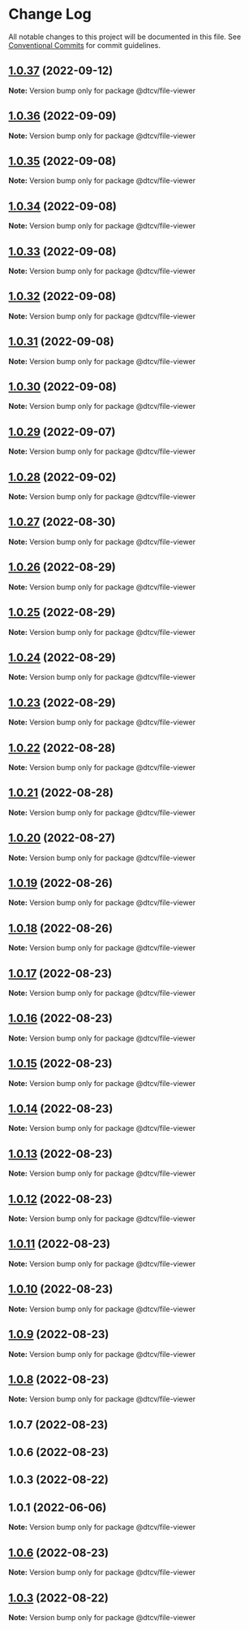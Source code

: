# Change Log

All notable changes to this project will be documented in this file.
See [Conventional Commits](https://conventionalcommits.org) for commit guidelines.

## [1.0.37](https://github.com/paramountric/digitaltwincityviewer/compare/@dtcv/file-viewer@1.0.36...@dtcv/file-viewer@1.0.37) (2022-09-12)

**Note:** Version bump only for package @dtcv/file-viewer





## [1.0.36](https://github.com/paramountric/digitaltwincityviewer/compare/@dtcv/file-viewer@1.0.35...@dtcv/file-viewer@1.0.36) (2022-09-09)

**Note:** Version bump only for package @dtcv/file-viewer





## [1.0.35](https://github.com/paramountric/digitaltwincityviewer/compare/@dtcv/file-viewer@1.0.34...@dtcv/file-viewer@1.0.35) (2022-09-08)

**Note:** Version bump only for package @dtcv/file-viewer





## [1.0.34](https://github.com/paramountric/digitaltwincityviewer/compare/@dtcv/file-viewer@1.0.33...@dtcv/file-viewer@1.0.34) (2022-09-08)

**Note:** Version bump only for package @dtcv/file-viewer





## [1.0.33](https://github.com/paramountric/digitaltwincityviewer/compare/@dtcv/file-viewer@1.0.32...@dtcv/file-viewer@1.0.33) (2022-09-08)

**Note:** Version bump only for package @dtcv/file-viewer





## [1.0.32](https://github.com/paramountric/digitaltwincityviewer/compare/@dtcv/file-viewer@1.0.31...@dtcv/file-viewer@1.0.32) (2022-09-08)

**Note:** Version bump only for package @dtcv/file-viewer





## [1.0.31](https://github.com/paramountric/digitaltwincityviewer/compare/@dtcv/file-viewer@1.0.30...@dtcv/file-viewer@1.0.31) (2022-09-08)

**Note:** Version bump only for package @dtcv/file-viewer





## [1.0.30](https://github.com/paramountric/digitaltwincityviewer/compare/@dtcv/file-viewer@1.0.29...@dtcv/file-viewer@1.0.30) (2022-09-08)

**Note:** Version bump only for package @dtcv/file-viewer





## [1.0.29](https://github.com/paramountric/digitaltwincityviewer/compare/@dtcv/file-viewer@1.0.28...@dtcv/file-viewer@1.0.29) (2022-09-07)

**Note:** Version bump only for package @dtcv/file-viewer





## [1.0.28](https://github.com/paramountric/digitaltwincityviewer/compare/@dtcv/file-viewer@1.0.27...@dtcv/file-viewer@1.0.28) (2022-09-02)

**Note:** Version bump only for package @dtcv/file-viewer





## [1.0.27](https://github.com/paramountric/digitaltwincityviewer/compare/@dtcv/file-viewer@1.0.26...@dtcv/file-viewer@1.0.27) (2022-08-30)

**Note:** Version bump only for package @dtcv/file-viewer





## [1.0.26](https://github.com/paramountric/digitaltwincityviewer/compare/@dtcv/file-viewer@1.0.25...@dtcv/file-viewer@1.0.26) (2022-08-29)

**Note:** Version bump only for package @dtcv/file-viewer





## [1.0.25](https://github.com/paramountric/digitaltwincityviewer/compare/@dtcv/file-viewer@1.0.24...@dtcv/file-viewer@1.0.25) (2022-08-29)

**Note:** Version bump only for package @dtcv/file-viewer





## [1.0.24](https://github.com/paramountric/digitaltwincityviewer/compare/@dtcv/file-viewer@1.0.23...@dtcv/file-viewer@1.0.24) (2022-08-29)

**Note:** Version bump only for package @dtcv/file-viewer





## [1.0.23](https://github.com/paramountric/digitaltwincityviewer/compare/@dtcv/file-viewer@1.0.22...@dtcv/file-viewer@1.0.23) (2022-08-29)

**Note:** Version bump only for package @dtcv/file-viewer





## [1.0.22](https://github.com/paramountric/digitaltwincityviewer/compare/@dtcv/file-viewer@1.0.21...@dtcv/file-viewer@1.0.22) (2022-08-28)

**Note:** Version bump only for package @dtcv/file-viewer





## [1.0.21](https://github.com/paramountric/digitaltwincityviewer/compare/@dtcv/file-viewer@1.0.20...@dtcv/file-viewer@1.0.21) (2022-08-28)

**Note:** Version bump only for package @dtcv/file-viewer





## [1.0.20](https://github.com/paramountric/digitaltwincityviewer/compare/@dtcv/file-viewer@1.0.19...@dtcv/file-viewer@1.0.20) (2022-08-27)

**Note:** Version bump only for package @dtcv/file-viewer





## [1.0.19](https://github.com/paramountric/digitaltwincityviewer/compare/@dtcv/file-viewer@1.0.18...@dtcv/file-viewer@1.0.19) (2022-08-26)

**Note:** Version bump only for package @dtcv/file-viewer





## [1.0.18](https://github.com/paramountric/digitaltwincityviewer/compare/@dtcv/file-viewer@1.0.17...@dtcv/file-viewer@1.0.18) (2022-08-26)

**Note:** Version bump only for package @dtcv/file-viewer





## [1.0.17](https://github.com/paramountric/digitaltwincityviewer/compare/@dtcv/file-viewer@1.0.16...@dtcv/file-viewer@1.0.17) (2022-08-23)

**Note:** Version bump only for package @dtcv/file-viewer





## [1.0.16](https://github.com/paramountric/digitaltwincityviewer/compare/@dtcv/file-viewer@1.0.15...@dtcv/file-viewer@1.0.16) (2022-08-23)

**Note:** Version bump only for package @dtcv/file-viewer





## [1.0.15](https://github.com/paramountric/digitaltwincityviewer/compare/@dtcv/file-viewer@1.0.14...@dtcv/file-viewer@1.0.15) (2022-08-23)

**Note:** Version bump only for package @dtcv/file-viewer





## [1.0.14](https://github.com/paramountric/digitaltwincityviewer/compare/@dtcv/file-viewer@1.0.13...@dtcv/file-viewer@1.0.14) (2022-08-23)

**Note:** Version bump only for package @dtcv/file-viewer





## [1.0.13](https://github.com/paramountric/digitaltwincityviewer/compare/@dtcv/file-viewer@1.0.12...@dtcv/file-viewer@1.0.13) (2022-08-23)

**Note:** Version bump only for package @dtcv/file-viewer





## [1.0.12](https://github.com/paramountric/digitaltwincityviewer/compare/@dtcv/file-viewer@1.0.11...@dtcv/file-viewer@1.0.12) (2022-08-23)

**Note:** Version bump only for package @dtcv/file-viewer





## [1.0.11](https://github.com/paramountric/digitaltwincityviewer/compare/@dtcv/file-viewer@1.0.10...@dtcv/file-viewer@1.0.11) (2022-08-23)

**Note:** Version bump only for package @dtcv/file-viewer





## [1.0.10](https://github.com/paramountric/digitaltwincityviewer/compare/@dtcv/file-viewer@1.0.9...@dtcv/file-viewer@1.0.10) (2022-08-23)

**Note:** Version bump only for package @dtcv/file-viewer





## [1.0.9](https://github.com/paramountric/digitaltwincityviewer/compare/@dtcv/file-viewer@1.0.8...@dtcv/file-viewer@1.0.9) (2022-08-23)

**Note:** Version bump only for package @dtcv/file-viewer





## [1.0.8](https://github.com/paramountric/digitaltwincityviewer/compare/@dtcv/file-viewer@1.0.7...@dtcv/file-viewer@1.0.8) (2022-08-23)

**Note:** Version bump only for package @dtcv/file-viewer





## 1.0.7 (2022-08-23)



## 1.0.6 (2022-08-23)



## 1.0.3 (2022-08-22)



## 1.0.1 (2022-06-06)

**Note:** Version bump only for package @dtcv/file-viewer





## [1.0.6](https://github.com/paramountric/digitaltwincityviewer/compare/v1.0.5...v1.0.6) (2022-08-23)

**Note:** Version bump only for package @dtcv/file-viewer





## [1.0.3](https://github.com/paramountric/digitaltwincityviewer/compare/v1.0.2...v1.0.3) (2022-08-22)

**Note:** Version bump only for package @dtcv/file-viewer
